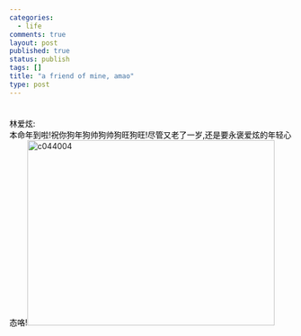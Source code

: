 ```yaml
--- 
categories: 
  - life
comments: true
layout: post
published: true
status: publish
tags: []
title: "a friend of mine, amao"
type: post
---
```

<div id="msgcns!3725CC0EE38B1F6!887" class="bvMsg">
<br><img src="http://ecard.jimmyspa.com/gb/card_edit/img/spacer.gif" border="0" height="5" width="150"><br><font><font color="#000000">林爱炫:<br>本命年到啦!祝你狗年狗帅狗帅狗旺狗旺!尽管又老了一岁,还是要永褒爱炫的年轻心态咯!</font></font><a href="http://www.flickr.com/photos/pennyg/92110362/" title="Photo Sharing"><img src="http://static.flickr.com/28/92110362_3dd046a26b_o.gif" alt="c044004" height="330" width="440"></a>
</div>

